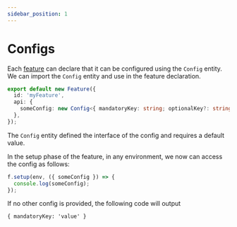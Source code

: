 ```yaml
---
sidebar_position: 1
---
```


# Configs

Each [feature](index.md) can declare that it can be configured using the `Config` entity.
We can import the `Config` entity and use in the feature declaration.

```ts
export default new Feature({
  id: 'myFeature',
  api: {
    someConfig: new Config<{ mandatoryKey: string; optionalKey?: string }>({ mandatoryKey: 'value' }),
  },
});
```

The `Config` entity defined the interface of the config and requires a default value.

In the setup phase of the feature, in any environment, we now can access the config as follows:

```ts
f.setup(env, ({ someConfig }) => {
  console.log(someConfig);
});
```

If no other config is provided, the following code will output

```
{ mandatoryKey: 'value' }
```

